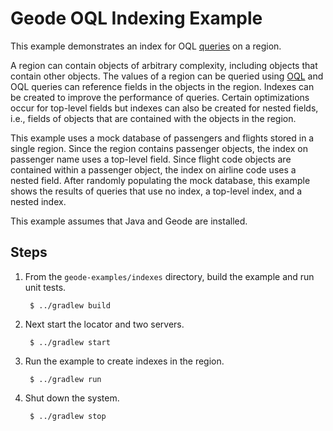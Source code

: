 <!--
Licensed to the Apache Software Foundation (ASF) under one or more
contributor license agreements.  See the NOTICE file distributed with
this work for additional information regarding copyright ownership.
The ASF licenses this file to You under the Apache License, Version 2.0
(the "License"); you may not use this file except in compliance with
the License.  You may obtain a copy of the License at

     http://www.apache.org/licenses/LICENSE-2.0

Unless required by applicable law or agreed to in writing, software
distributed under the License is distributed on an "AS IS" BASIS,
WITHOUT WARRANTIES OR CONDITIONS OF ANY KIND, either express or implied.
See the License for the specific language governing permissions and
limitations under the License.
-->

# Geode OQL Indexing Example

This example demonstrates an index for OQL
[queries](https://geode.apache.org/docs/guide/11/developing/query_index/query_index.html)
on a region.

A region can contain objects of arbitrary complexity, including objects that contain other objects.
The values of a region can be queried using
[OQL](https://geode.apache.org/docs/guide/11/developing/querying_basics/chapter_overview.html) and
OQL queries can reference fields in the objects in the region. Indexes can be created to improve
the performance of queries. Certain optimizations occur for top-level fields but indexes can also be
created for nested fields, i.e., fields of objects that are contained with the objects in the
region.

This example uses a mock database of passengers and flights stored in a single region. Since the
region contains passenger objects, the index on passenger name uses a top-level field.
Since flight code objects are contained within a passenger object, the index on airline code uses a
nested field. After randomly populating the mock database, this example shows the results of queries
that use no index, a top-level index, and a nested index.

This example assumes that Java and Geode are installed.

## Steps

1. From the `geode-examples/indexes` directory, build the example and
   run unit tests.

        $ ../gradlew build

2. Next start the locator and two servers.

        $ ../gradlew start

3. Run the example to create indexes in the region.

        $ ../gradlew run

4. Shut down the system.

        $ ../gradlew stop
